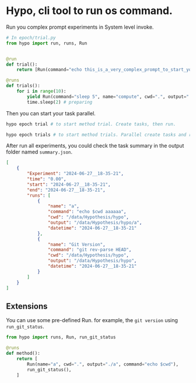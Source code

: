 # Hypo, cli tool to run os command.

Run you complex prompt experiments in System level invoke.

```python
# In epoch/trial.py
from hypo import run, runs, Run


@run
def trial():
    return [Run(command="echo this_is_a_very_complex_prompt_to_start_your_experiment_in_bash", name="echo", cwd=".", output=".")]

@runs
def trials():
    for i in range(10):
        yield Run(command="sleep 5", name="compute", cwd=".", output=".")
        time.sleep(2) # preparing 
```


Then you can start your task parallel.

```bash 
hypo epoch trial # to start method trial. Create tasks, then run.

hypo epoch trials # to start method trials. Parallel create tasks and run.
```

After run all experiments, you could check the task summary in the output folder named `summary.json`.

```json
[
    {
        "Experiment": "2024-06-27__18-35-21",
        "time": "0.00",
        "start": "2024-06-27__18-35-21",
        "end": "2024-06-27__18-35-21",
        "runs": [
            {
                "name": "a",
                "command": "echo $cwd aaaaaa",
                "cwd": "/data/Hypothesis/hypo",
                "output": "/data/Hypothesis/hypo/a",
                "datetime": "2024-06-27__18-35-21"
            },
            {
                "name": "Git Version",
                "command": "git rev-parse HEAD",
                "cwd": "/data/Hypothesis/hypo",
                "output": "/data/Hypothesis/hypo",
                "datetime": "2024-06-27__18-35-21"
            }
        ]
    }
]
```

## Extensions

You can use some pre-defined Run. for example, the `git version` using `run_git_status`.

```python
from hypo import runs, Run, run_git_status

@runs
def method():
    return [
        Run(name="a", cwd=".", output="./a", command="echo $cwd"),
        run_git_status(),
    ]

```


